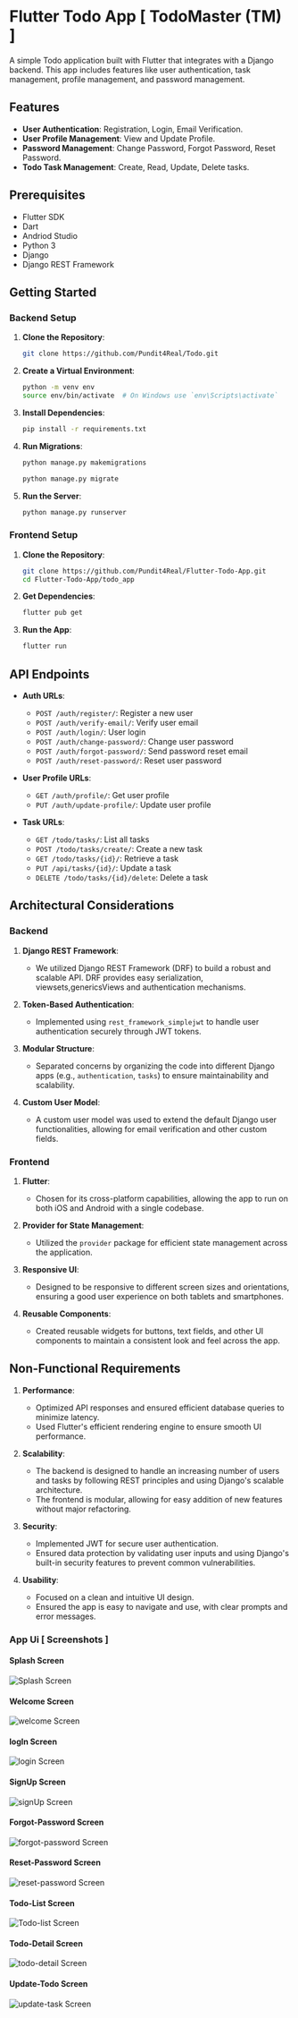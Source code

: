 # Flutter Todo App [ TodoMaster (TM) ]
A simple Todo application built with Flutter that integrates with a Django backend. This app includes features like user authentication, task management, profile management, and password management.

## Features

- **User Authentication**: Registration, Login, Email Verification.
- **User Profile Management**: View and Update Profile.
- **Password Management**: Change Password, Forgot Password, Reset Password.
- **Todo Task Management**: Create, Read, Update, Delete tasks.

## Prerequisites

- Flutter SDK
- Dart
- Andriod Studio
- Python 3
- Django
- Django REST Framework

## Getting Started

### Backend Setup

1. **Clone the Repository**:
    ```bash
    git clone https://github.com/Pundit4Real/Todo.git
    ```

2. **Create a Virtual Environment**:
    ```bash
    python -m venv env
    source env/bin/activate  # On Windows use `env\Scripts\activate`
    ```

3. **Install Dependencies**:
    ```bash
    pip install -r requirements.txt
    ```

4. **Run Migrations**:
    ```bash
    python manage.py makemigrations
    ```
    ```bash
    python manage.py migrate
    ```

5. **Run the Server**:
    ```bash
    python manage.py runserver
    ```

### Frontend Setup

1. **Clone the Repository**:
    ```bash
    git clone https://github.com/Pundit4Real/Flutter-Todo-App.git
    cd Flutter-Todo-App/todo_app
    ```

2. **Get Dependencies**:
    ```bash
    flutter pub get
    ```

3. **Run the App**:
    ```bash
    flutter run
    ```

## API Endpoints

- **Auth URLs**:
  - `POST /auth/register/`: Register a new user
  - `POST /auth/verify-email/`: Verify user email
  - `POST /auth/login/`: User login
  - `POST /auth/change-password/`: Change user password
  - `POST /auth/forgot-password/`: Send password reset email
  - `POST /auth/reset-password/`: Reset user password

- **User Profile URLs**:
  - `GET /auth/profile/`: Get user profile
  - `PUT /auth/update-profile/`: Update user profile

- **Task URLs**:
  - `GET /todo/tasks/`: List all tasks
  - `POST /todo/tasks/create/`: Create a new task
  - `GET /todo/tasks/{id}/`: Retrieve a task
  - `PUT /api/tasks/{id}/`: Update a task
  - `DELETE /todo/tasks/{id}/delete`: Delete a task

## Architectural Considerations

### Backend

1. **Django REST Framework**: 
   - We utilized Django REST Framework (DRF) to build a robust and scalable API. DRF provides easy serialization, viewsets,genericsViews and authentication mechanisms.

2. **Token-Based Authentication**:
   - Implemented using `rest_framework_simplejwt` to handle user authentication securely through JWT tokens.

3. **Modular Structure**:
   - Separated concerns by organizing the code into different Django apps (e.g., `authentication`, `tasks`) to ensure maintainability and scalability.

4. **Custom User Model**:
   - A custom user model was used to extend the default Django user functionalities, allowing for email verification and other custom fields.

### Frontend

1. **Flutter**:
   - Chosen for its cross-platform capabilities, allowing the app to run on both iOS and Android with a single codebase.

2. **Provider for State Management**:
   - Utilized the `provider` package for efficient state management across the application.

3. **Responsive UI**:
   - Designed to be responsive to different screen sizes and orientations, ensuring a good user experience on both tablets and smartphones.

4. **Reusable Components**:
   - Created reusable widgets for buttons, text fields, and other UI components to maintain a consistent look and feel across the app.

## Non-Functional Requirements

1. **Performance**:
   - Optimized API responses and ensured efficient database queries to minimize latency.
   - Used Flutter's efficient rendering engine to ensure smooth UI performance.

2. **Scalability**:
   - The backend is designed to handle an increasing number of users and tasks by following REST principles and using Django's scalable architecture.
   - The frontend is modular, allowing for easy addition of new features without major refactoring.

3. **Security**:
   - Implemented JWT for secure user authentication.
   - Ensured data protection by validating user inputs and using Django's built-in security features to prevent common vulnerabilities.

4. **Usability**:
   - Focused on a clean and intuitive UI design.
   - Ensured the app is easy to navigate and use, with clear prompts and error messages.

### App Ui [ Screenshots ]

#### Splash Screen

![Splash Screen](ui/splash.jpg)

#### Welcome Screen
![welcome Screen](ui/welcome.jpg)

#### logIn Screen
![login Screen](ui/signIn.jpg)

#### SignUp Screen
![signUp Screen](ui/signUp.jpg)

#### Forgot-Password Screen
![forgot-password Screen](ui/forgot-password.jpg)

#### Reset-Password Screen
![reset-password Screen](ui/reset-password.jpg)

#### Todo-List Screen
![Todo-list Screen](ui/list-task.jpg)

#### Todo-Detail Screen
![todo-detail Screen](ui/task-detail.jpg)

#### Update-Todo Screen
![update-task Screen](ui/update-task.jpg)

